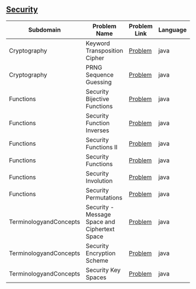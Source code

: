 ## [Security](https://www.hackerrank.com/domains/security)

|Subdomain|Problem Name|Problem Link|Language|Solution Link|
---|---|---|---|---
|Cryptography|Keyword Transposition Cipher|[Problem](https://www.hackerrank.com/challenges/keyword-transposition-cipher/problem)|java|[Solution](Cryptography/KeywordTranspositionCipher.java)|
|Cryptography|PRNG Sequence Guessing|[Problem](https://www.hackerrank.com/challenges/prng-sequence-guessing/problem)|java|[Solution](Cryptography/PRNGSequenceGuessing.java)|
|Functions|Security Bijective Functions|[Problem](https://www.hackerrank.com/challenges/security-bijective-functions/problem)|java|[Solution](Functions/SecurityBijectiveFunctions.java)|
|Functions|Security Function Inverses|[Problem](https://www.hackerrank.com/challenges/security-inverse-of-a-function/problem)|java|[Solution](Functions/SecurityFunctionInverses.java)|
|Functions|Security Functions II|[Problem](https://www.hackerrank.com/challenges/security-function-ii/problem)|java|[Solution](Functions/SecurityFunctionsII.java)|
|Functions|Security Functions|[Problem](https://www.hackerrank.com/challenges/security-tutorial-functions/problem)|java|[Solution](Functions/SecurityFunctions.java)|
|Functions|Security Involution|[Problem](https://www.hackerrank.com/challenges/security-involution/problem)|java|[Solution](Functions/SecurityInvolution.java)|
|Functions|Security Permutations|[Problem](https://www.hackerrank.com/challenges/security-tutorial-permutations/problem)|java|[Solution](Functions/SecurityPermutations.java)|
|TerminologyandConcepts|Security - Message Space and Ciphertext Space|[Problem](https://www.hackerrank.com/challenges/security-message-space-and-ciphertext-space/problem)|java|[Solution](TerminologyandConcepts/Security-MessageSpaceandCiphertextSpace.java)|
|TerminologyandConcepts|Security Encryption Scheme|[Problem](https://www.hackerrank.com/challenges/security-encryption-scheme/problem)|java|[Solution](TerminologyandConcepts/SecurityEncryptionScheme.java)|
|TerminologyandConcepts|Security Key Spaces|[Problem](https://www.hackerrank.com/challenges/security-key-spaces/problem)|java|[Solution](TerminologyandConcepts/SecurityKeySpaces.java)|
